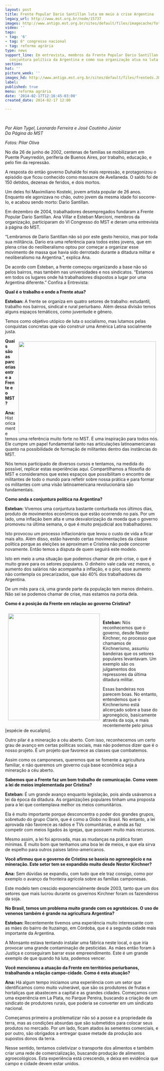 ```yaml
---
layout: post
title: Frente Popular Dario Santillan luta em meio à crise Argentina
legacy_url: http://www.mst.org.br/node/15737
images: http://www.antigo.mst.org.br/sites/default/files/imagecache/foto_destaque/frenteds.JPG
video: ''
tags:
- tag: '6'
- tag: 6° congresso nacional
- tag: reforma agrária
type: news
support_line: Em entrevista, membros da Frente Popular Dario Santillan analisam a
  conjuntura política da Argentina e como sua organização atua na luta do povo.
section: 
hat: ''
picture_week: ''
images_hd: http://www.antigo.mst.org.br/sites/default/files/frenteds.JPG
label: 
published: true
menu: reforma agrária
date: '2014-02-17T12:16:45-03:00'
created_date: 2014-02-17 12:00

---
```

<p>&nbsp;</p><p><em>Por Alan Tygel, Leonardo Ferreira e José Coutinho Júnior<br></em><em>Da&nbsp;Página do MST&nbsp;</em></p><p><em>Fotos: Pilar Oliva</em></p><p>No dia 26 de junho de 2002, centenas de famílias se mobilizaram em Puente Pueyrredón, periferia de Buenos Aires, por trabalho, educação, e pelo fim da repressão.</p><p>A resposta do então governo Duhalde foi mais repressão, e protagonizou o episódio que ficou conhecido como massacre de Avellaneda. O saldo foi de 150 detidos, dezenas de feridos, e dois mortos.</p><p>Um deles foi Maximiliano Kosteki, jovem artista popular de 26 anos. Enquanto ele agonizava no chão, outro jovem da mesma idade foi socorre-lo, e acabou sendo morto: Dario Santillan.</p><p>Em dezembro de 2004, trabalhadores desempregados fundaram a Frente Popular Dario Santillan. Ana Villar e Esteban Marcioni, membros da organização, participaram do VI Congresso do MST e deram uma entrevista à página do MST.</p><p>“Lembramos de Dario Santillan não só por este gesto heroico, mas por toda sua militância. Dario era uma referência para todos estes jovens, que em plena crise do neoliberalismo optou por começar a organizar esse movimento de massa que havia sido derrotado durante a ditadura militar e neoliberalismo na Argentina.”, explica Ana.&nbsp;</p><p>De acordo com Esteban, a frente começou organizando a base não só pelos bairros, mas também nas universidades e nos sindicatos. “Estamos em todos os lugares onde há trabalhadores dispostos a lugar por uma Argentina diferente.” Confira a Entrevista:</p><p><strong>Qual é o trabalho e onde a Frente atua?</strong></p><p><strong>Esteban:</strong> A frente se organiza em quatro setores de trabalho: estudantil, trabalho nos bairros, sindical e rural periurbano. Além dessa divisão temos alguns espaços temáticos, como juventude e gênero.</p><p>Temos como objetivo utópico de luta o socialismo, mas lutamos pelas conquistas concretas que vão construir uma América Latina socialmente justa.</p><p><img style="float: right; margin: 10px;" src="http://www.antigo.mst.org.br/sites/default/files/DSC_0156.JPG" alt="" width="450" height="300"></p><p><strong>Quais são as parcerias entre a Frente e o MST?&nbsp;</strong></p><p><strong>Ana: </strong>Historicamente temos uma referência muito forte no MST. É uma inspiração para todos nós. Ele cumpre um papel fundamental tanto nas articulações latinoamericanas quanto na possibilidade de formação de militantes dentro das instâncias do MST.</p><p>Nós temos participado de diversos cursos e tentamos, na medida do possível, replicar estas experiências aqui. Compartilhamos a filosofia do MST e consideramos que estes espaços que possibilitam o encontro de militantes de todo o mundo para refletir sobre nossa prática e para formar os militantes com uma visão latinoamericana revolucionária são fundamentais.</p><p><strong>Como anda a conjuntura política na Argentina?</strong></p><p><strong>Esteban:</strong> Vivemos uma conjuntura bastante conturbada nos últimos dias, produto de movimentos econômicos que estão ocorrendo no país. Por um lado, uma inflação bem alta e uma desvalorização da moeda que o governo promoveu na última semana, o que é muito prejudicial aos trabalhadores.</p><p>Isto provocou um processo inflacionário que levou o custo de vida a ficar mais alto. Além disso, estão havendo certas movimentações da classe política porque as eleições se aproximam e Cristina não pode concorrer novamente. Então temos a disputa de quem seguirá este modelo.</p><p>Isto em meio a uma situação que podemos chamar de pré-crise, o que é muito grave para os setores populares. O dinheiro vale cada vez menos, o aumento dos salários não acompanha a inflação, e o pior, esse aumento não contempla os precarizados, que são 40% dos trabalhadores da Argentina.</p><p>De um mês para cá, uma grande parte da população tem menos dinheiro. Não sei se podemos chamar de crise, mas estamos na porta dela.&nbsp;</p><p><strong>Como é a posição da Frente em relação ao governo Cristina?</strong></p><p><strong><img style="float: left; margin: 10px;" src="http://www.antigo.mst.org.br/sites/default/files/DSC_0160.JPG" alt="" width="300" height="350"><br></strong></p><p><strong>Esteban:</strong> Nós reconhecemos que o governo, desde Nestor Kirchner, no processo que chamamos de Kirchnerismo, assumiu bandeiras que os setores populares levantavam. Um exemplo são os julgamentos dos repressores da última ditadura militar.</p><p>Essas bandeiras nos parecem boas. No entanto, entendemos que o Kirchnerismo está alicerçado sobre a base do agronegócio, basicamente através da soja, e mais recentemente pelo pinus [espécie de eucalipto].</p><p>Outro pilar é a mineração a céu aberto. Com isso, reconhecemos um certo grau de avanço em certas políticas sociais, mas não podemos dizer que é o nosso projeto. É um projeto que favorece as classes que combatemos.</p><p>Assim como os camponeses, queremos que se fomente a agricultura familiar, e não queremos um governo cuja base econômica seja a mineração a céu aberto.&nbsp;</p><p><strong>Sabemos que a Frente faz um bom trabalho de comunicação. Como veem a lei de meios implementada por Cristina?</strong></p><p><strong>Esteban:</strong> É um grande avanço enquanto legislação, pois ainda usávamos a lei da época da ditadura. As organizações populares tinham uma proposta para a lei que contemplava melhor os meios comunitários.</p><p>Ela é muito importante porque desconcentra o poder dos grandes grupos, sobretudo do grupo Clarin, que é como a Globo no Brasil. No entanto, a lei aprovada não favorece as rádios e TVs comunitárias, e ainda as faz competir com meios ligados às igrejas, que possuem muito mais recursos.</p><p>Mesmo assim, a lei foi aprovada, mas as mudanças na prática foram mínimas. É muito bom que tenhamos uma boa lei de meios, e que ela sirva de espelho para outros países latino-americanos.</p><p><strong>Você afirmou que o governo de Cristina se baseia no agronegócio e na mineração. Este setor tem se expandido muito desde</strong>&nbsp;<strong>Nestor Kirchner</strong><strong>?</strong></p><p><strong>Ana:</strong> Sem dúvidas se expandiu, com tudo que ele traz consigo, como por exemplo o avanço da fronteira agrícola sobre as famílias camponesas.</p><p>Este modelo tem crescido exponencialmente desde 2003, tanto que um dos setores que mais lucrou durante os governos Kirchner foram os fazendeiros da soja.</p><p><strong>No Brasil, temos um problema muito grande com os agrotóxicos. O</strong>&nbsp;<strong>uso de venenos também é grande</strong><strong>&nbsp;na agricultura Argentina?</strong></p><p><strong>Esteban: </strong>Recentemente tivemos uma experiência muito interessante com as mães do bairro de Ituzaingo, em Córdoba, que é a segunda cidade mais importante da Argentina.</p><p>A Monsanto estava tentando instalar uma fábrica neste local, o que iria provocar uma grande contaminação de pesticidas. As mães então foram à Justiça e conseguiram barrar esse empreendimento. Este é um grande exemplo de que quando há luta, podemos vencer.&nbsp;</p><p><strong>Você mencionou a atuação da Frente em territórios periurbanos, trabalhando a relação campo-cidade. Como é esta atuação?</strong></p><p><strong>Ana: </strong>Há algum tempo iniciamos uma experiência com um setor que identificamos como muito vulnerável, que são os produtores de frutas e hortaliças que abastecem a capital e as grandes cidades. Começamos com uma experiência em La Plata, no Parque Pereira, buscando a criação de um sindicato de produtores rurais, que poderia se converter em um sindicato nacional.&nbsp;</p><p>Começamos primeiro a problematizar não só a posse e a propriedade da terra, mas as condições absurdas que são submetidos para colocar seus produtos no mercado. Por um lado, ficam atados às sementes comerciais, e por outro, são obrigados a entregar quase metade da produção aos supostos donos da terra.</p><p>Nesse sentido, tentamos coletivizar o transporte dos alimentos e também criar uma rede de comercialização, buscando produção de alimentos agroecológicos. Esta experiência está crescendo, e deixa em evidência que campo e cidade devem estar unidos.</p><div>&nbsp;</div>

